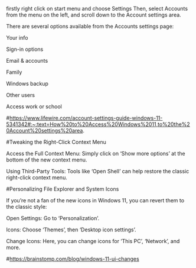 firstly right click on start menu and choose Settings  Then, select Accounts from the menu on the left, and scroll down to the Account settings area.

There are several options available from the Accounts settings page:

Your info

Sign-in options

Email & accounts

Family

Windows backup

Other users

Access work or school

#https://www.lifewire.com/account-settings-guide-windows-11-5341342#:~:text=How%20to%20Access%20Windows%2011,to%20the%20Account%20settings%20area.

#Tweaking the Right-Click Context Menu

Access the Full Context Menu: Simply click on ‘Show more options’ at the bottom of the new context menu.

Using Third-Party Tools: Tools like ‘Open Shell’ can help restore the classic right-click context menu.

#Personalizing File Explorer and System Icons

If you’re not a fan of the new icons in Windows 11, you can revert them to the classic style:

Open Settings: Go to ‘Personalization’.

Icons: Choose ‘Themes’, then ‘Desktop icon settings’.

Change Icons: Here, you can change icons for ‘This PC’, ‘Network’, and more.

#https://brainstomp.com/blog/windows-11-ui-changes
